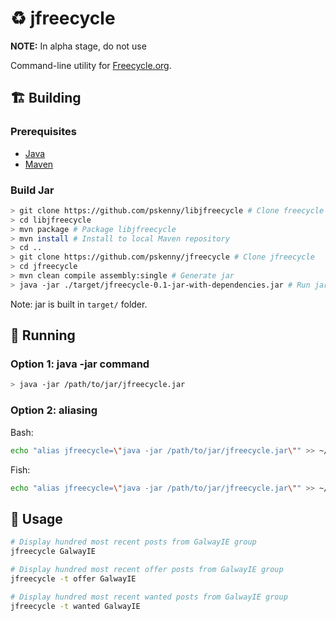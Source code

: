 # ♻️ jfreecycle

__NOTE:__ In alpha stage, do not use

Command-line utility for [Freecycle.org](https://www.freecycle.org/).

## 🏗️ Building

### Prerequisites

- [Java](https://openjdk.java.net/install/)
- [Maven](https://maven.apache.org/download.cgi)

### Build Jar

```bash
> git clone https://github.com/pskenny/libjfreecycle # Clone freecycle library
> cd libjfreecycle
> mvn package # Package libjfreecycle
> mvn install # Install to local Maven repository
> cd ..
> git clone https://github.com/pskenny/jfreecycle # Clone jfreecycle
> cd jfreecycle
> mvn clean compile assembly:single # Generate jar
> java -jar ./target/jfreecycle-0.1-jar-with-dependencies.jar # Run jar
```

Note: jar is built in `target/` folder. 

## 🚀 Running

### Option 1: java -jar command

```bash
> java -jar /path/to/jar/jfreecycle.jar
```

### Option 2: aliasing

Bash:

```bash
echo "alias jfreecycle=\"java -jar /path/to/jar/jfreecycle.jar\"" >> ~/.bashrc
```

Fish:

```bash
echo "alias jfreecycle=\"java -jar /path/to/jar/jfreecycle.jar\"" >> ~/.config/fish/config.fish
```

## 🐾 Usage

```bash
# Display hundred most recent posts from GalwayIE group
jfreecycle GalwayIE

# Display hundred most recent offer posts from GalwayIE group
jfreecycle -t offer GalwayIE

# Display hundred most recent wanted posts from GalwayIE group
jfreecycle -t wanted GalwayIE
```
